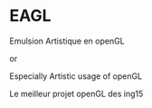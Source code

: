 # EAGL

Emulsion Artistique en openGL

or

Especially Artistic usage of openGL



Le meilleur projet openGL des ing15
